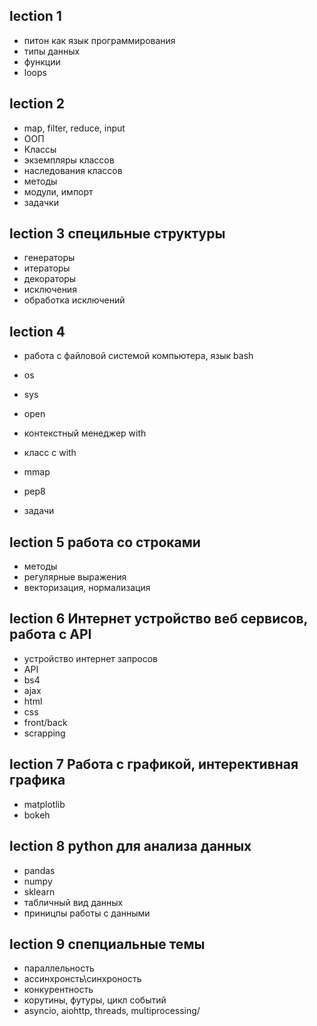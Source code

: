 ## lection 1
- питон как язык программирования 
- типы данных 
- функции 
- loops

## lection 2 
- map, filter, reduce, input  
- ООП
- Классы 
- экземпляры классов 
- наследования классов 
- методы
- модули, импорт
- задачки


## lection 3 специльные структуры 
- генераторы
- итераторы 
- декораторы 
- исключения 
- обработка исключений 

## lection 4 
- работа c файловой системой компьютера, язык bash
- os
- sys
- open
- контекстный менеджер with 
- класс с with 
- mmap
- pep8

- задачи


## lection 5 работа со строками
- методы 
- регулярные выражения 
- векторизация, нормализация 

## lection 6 Интернет устройство веб сервисов, работа с API
- устройство интернет запросов 
- API 
- bs4
- ajax
- html
- css 
- front/back
- scrapping 

## lection 7 Работа с графикой, интерективная графика 
- matplotlib
- bokeh

## lection 8 python для анализа данных 
- pandas 
- numpy 
- sklearn 
- табличный вид данных 
- приницпы работы с данными

## lection 9 спепциальные темы 
- параллельность 
- ассинхронсть\синхроность
- конкурентность 
- корутины, футуры, цикл событий 
- asyncio, aiohttp, threads, multiprocessing/ 


